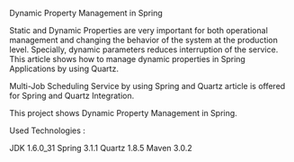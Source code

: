 Dynamic Property Management in Spring

Static and Dynamic Properties are very important for both operational management and changing the behavior of the system at the production level. Specially, dynamic parameters reduces interruption of the service. This article shows how to manage dynamic properties in Spring Applications by using Quartz.

Multi-Job Scheduling Service by using Spring and Quartz article is offered for Spring and Quartz Integration.

This project shows Dynamic Property Management in Spring.

Used Technologies :

JDK 1.6.0_31
Spring 3.1.1
Quartz 1.8.5
Maven 3.0.2